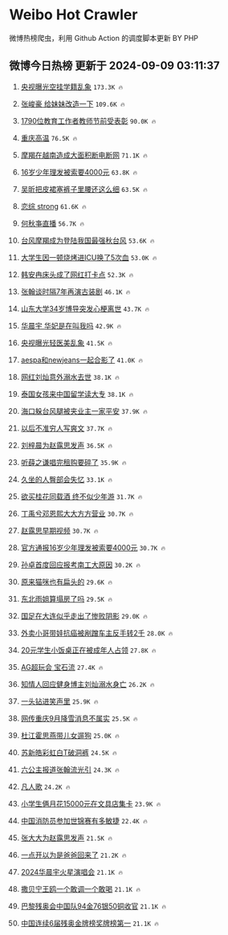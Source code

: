 # Weibo Hot Crawler 



微博热榜爬虫，利用 Github Action 的调度脚本更新 BY PHP 


## 微博今日热榜 更新于 2024-09-09 03:11:37 
1. [央视曝光空挂学籍乱象](https://s.weibo.com/weibo?q=%23%E5%A4%AE%E8%A7%86%E6%9B%9D%E5%85%89%E7%A9%BA%E6%8C%82%E5%AD%A6%E7%B1%8D%E4%B9%B1%E8%B1%A1%23&t=31&band_rank=1&Refer=top) `173.3K 🔥` 

1. [张峻豪 给妹妹改造一下](https://s.weibo.com/weibo?q=%E5%BC%A0%E5%B3%BB%E8%B1%AA%20%E7%BB%99%E5%A6%B9%E5%A6%B9%E6%94%B9%E9%80%A0%E4%B8%80%E4%B8%8B&t=31&band_rank=2&Refer=top) `109.6K 🔥` 

1. [1790位教育工作者教师节前受表彰](https://s.weibo.com/weibo?q=%231790%E4%BD%8D%E6%95%99%E8%82%B2%E5%B7%A5%E4%BD%9C%E8%80%85%E6%95%99%E5%B8%88%E8%8A%82%E5%89%8D%E5%8F%97%E8%A1%A8%E5%BD%B0%23&t=31&band_rank=3&Refer=top) `90.0K 🔥` 

1. [重庆高温](https://s.weibo.com/weibo?q=%23%E9%87%8D%E5%BA%86%E9%AB%98%E6%B8%A9%23&t=31&band_rank=4&Refer=top) `76.5K 🔥` 

1. [摩羯在越南造成大面积断电断网](https://s.weibo.com/weibo?q=%23%E6%91%A9%E7%BE%AF%E5%9C%A8%E8%B6%8A%E5%8D%97%E9%80%A0%E6%88%90%E5%A4%A7%E9%9D%A2%E7%A7%AF%E6%96%AD%E7%94%B5%E6%96%AD%E7%BD%91%23&t=31&band_rank=5&Refer=top) `71.1K 🔥` 

1. [16岁少年理发被索要4000元](https://s.weibo.com/weibo?q=%2316%E5%B2%81%E5%B0%91%E5%B9%B4%E7%90%86%E5%8F%91%E8%A2%AB%E7%B4%A2%E8%A6%814000%E5%85%83%23&t=31&band_rank=6&Refer=top) `63.8K 🔥` 

1. [吴昕把皮裙塞裤子里腰还这么细](https://s.weibo.com/weibo?q=%E5%90%B4%E6%98%95%E6%8A%8A%E7%9A%AE%E8%A3%99%E5%A1%9E%E8%A3%A4%E5%AD%90%E9%87%8C%E8%85%B0%E8%BF%98%E8%BF%99%E4%B9%88%E7%BB%86&t=31&band_rank=7&Refer=top) `63.5K 🔥` 

1. [恋综 strong](https://s.weibo.com/weibo?q=%E6%81%8B%E7%BB%BC%20strong&t=31&band_rank=8&Refer=top) `61.6K 🔥` 

1. [何秋亊直播](https://s.weibo.com/weibo?q=%E4%BD%95%E7%A7%8B%E4%BA%8A%E7%9B%B4%E6%92%AD&t=31&band_rank=9&Refer=top) `56.7K 🔥` 

1. [台风摩羯成为登陆我国最强秋台风](https://s.weibo.com/weibo?q=%23%E5%8F%B0%E9%A3%8E%E6%91%A9%E7%BE%AF%E6%88%90%E4%B8%BA%E7%99%BB%E9%99%86%E6%88%91%E5%9B%BD%E6%9C%80%E5%BC%BA%E7%A7%8B%E5%8F%B0%E9%A3%8E%23&t=31&band_rank=10&Refer=top) `53.6K 🔥` 

1. [大学生因一顿烧烤进ICU换了5次血](https://s.weibo.com/weibo?q=%23%E5%A4%A7%E5%AD%A6%E7%94%9F%E5%9B%A0%E4%B8%80%E9%A1%BF%E7%83%A7%E7%83%A4%E8%BF%9BICU%E6%8D%A2%E4%BA%865%E6%AC%A1%E8%A1%80%23&t=31&band_rank=11&Refer=top) `53.0K 🔥` 

1. [韩安冉床头成了网红打卡点](https://s.weibo.com/weibo?q=%23%E9%9F%A9%E5%AE%89%E5%86%89%E5%BA%8A%E5%A4%B4%E6%88%90%E4%BA%86%E7%BD%91%E7%BA%A2%E6%89%93%E5%8D%A1%E7%82%B9%23&t=31&band_rank=12&Refer=top) `52.3K 🔥` 

1. [张翰谈时隔7年再演古装剧](https://s.weibo.com/weibo?q=%E5%BC%A0%E7%BF%B0%E8%B0%88%E6%97%B6%E9%9A%947%E5%B9%B4%E5%86%8D%E6%BC%94%E5%8F%A4%E8%A3%85%E5%89%A7&t=31&band_rank=13&Refer=top) `46.1K 🔥` 

1. [山东大学34岁博导突发心梗离世](https://s.weibo.com/weibo?q=%23%E5%B1%B1%E4%B8%9C%E5%A4%A7%E5%AD%A634%E5%B2%81%E5%8D%9A%E5%AF%BC%E7%AA%81%E5%8F%91%E5%BF%83%E6%A2%97%E7%A6%BB%E4%B8%96%23&t=31&band_rank=14&Refer=top) `43.7K 🔥` 

1. [华晨宇 华妃是在叫我吗](https://s.weibo.com/weibo?q=%E5%8D%8E%E6%99%A8%E5%AE%87%20%E5%8D%8E%E5%A6%83%E6%98%AF%E5%9C%A8%E5%8F%AB%E6%88%91%E5%90%97&t=31&band_rank=15&Refer=top) `42.9K 🔥` 

1. [央视曝光轻医美乱象](https://s.weibo.com/weibo?q=%23%E5%A4%AE%E8%A7%86%E6%9B%9D%E5%85%89%E8%BD%BB%E5%8C%BB%E7%BE%8E%E4%B9%B1%E8%B1%A1%23&t=31&band_rank=16&Refer=top) `41.5K 🔥` 

1. [aespa和newjeans一起合影了](https://s.weibo.com/weibo?q=%23aespa%E5%92%8Cnewjeans%E4%B8%80%E8%B5%B7%E5%90%88%E5%BD%B1%E4%BA%86%23&t=31&band_rank=17&Refer=top) `41.0K 🔥` 

1. [网红刘灿意外溺水去世](https://s.weibo.com/weibo?q=%23%E7%BD%91%E7%BA%A2%E5%88%98%E7%81%BF%E6%84%8F%E5%A4%96%E6%BA%BA%E6%B0%B4%E5%8E%BB%E4%B8%96%23&t=31&band_rank=18&Refer=top) `38.1K 🔥` 

1. [泰国女孩来中国留学读大专](https://s.weibo.com/weibo?q=%23%E6%B3%B0%E5%9B%BD%E5%A5%B3%E5%AD%A9%E6%9D%A5%E4%B8%AD%E5%9B%BD%E7%95%99%E5%AD%A6%E8%AF%BB%E5%A4%A7%E4%B8%93%23&t=31&band_rank=19&Refer=top) `38.1K 🔥` 

1. [海口躲台风腿被夹业主一家平安](https://s.weibo.com/weibo?q=%23%E6%B5%B7%E5%8F%A3%E8%BA%B2%E5%8F%B0%E9%A3%8E%E8%85%BF%E8%A2%AB%E5%A4%B9%E4%B8%9A%E4%B8%BB%E4%B8%80%E5%AE%B6%E5%B9%B3%E5%AE%89%23&t=31&band_rank=20&Refer=top) `37.9K 🔥` 

1. [以后不准穷人写爽文](https://s.weibo.com/weibo?q=%E4%BB%A5%E5%90%8E%E4%B8%8D%E5%87%86%E7%A9%B7%E4%BA%BA%E5%86%99%E7%88%BD%E6%96%87&t=31&band_rank=21&Refer=top) `37.7K 🔥` 

1. [刘梓晨为赵露思发声](https://s.weibo.com/weibo?q=%23%E5%88%98%E6%A2%93%E6%99%A8%E4%B8%BA%E8%B5%B5%E9%9C%B2%E6%80%9D%E5%8F%91%E5%A3%B0%23&t=31&band_rank=22&Refer=top) `36.5K 🔥` 

1. [听薛之谦唱完租购要碎了](https://s.weibo.com/weibo?q=%23%E5%90%AC%E8%96%9B%E4%B9%8B%E8%B0%A6%E5%94%B1%E5%AE%8C%E7%A7%9F%E8%B4%AD%E8%A6%81%E7%A2%8E%E4%BA%86%23&t=31&band_rank=23&Refer=top) `35.9K 🔥` 

1. [久坐的人臀部会失忆](https://s.weibo.com/weibo?q=%23%E4%B9%85%E5%9D%90%E7%9A%84%E4%BA%BA%E8%87%80%E9%83%A8%E4%BC%9A%E5%A4%B1%E5%BF%86%23&t=31&band_rank=24&Refer=top) `33.1K 🔥` 

1. [欲买桂花同载酒 终不似少年游](https://s.weibo.com/weibo?q=%E6%AC%B2%E4%B9%B0%E6%A1%82%E8%8A%B1%E5%90%8C%E8%BD%BD%E9%85%92%20%E7%BB%88%E4%B8%8D%E4%BC%BC%E5%B0%91%E5%B9%B4%E6%B8%B8&t=31&band_rank=25&Refer=top) `31.7K 🔥` 

1. [丁禹兮邓恩熙大大方方营业](https://s.weibo.com/weibo?q=%E4%B8%81%E7%A6%B9%E5%85%AE%E9%82%93%E6%81%A9%E7%86%99%E5%A4%A7%E5%A4%A7%E6%96%B9%E6%96%B9%E8%90%A5%E4%B8%9A&t=31&band_rank=26&Refer=top) `30.7K 🔥` 

1. [赵露思早期视频](https://s.weibo.com/weibo?q=%23%E8%B5%B5%E9%9C%B2%E6%80%9D%E6%97%A9%E6%9C%9F%E8%A7%86%E9%A2%91%23&t=31&band_rank=27&Refer=top) `30.7K 🔥` 

1. [官方通报16岁少年理发被索要4000元](https://s.weibo.com/weibo?q=%23%E5%AE%98%E6%96%B9%E9%80%9A%E6%8A%A516%E5%B2%81%E5%B0%91%E5%B9%B4%E7%90%86%E5%8F%91%E8%A2%AB%E7%B4%A2%E8%A6%814000%E5%85%83%23&t=31&band_rank=28&Refer=top) `30.7K 🔥` 

1. [孙卓首度回应报考南工大原因](https://s.weibo.com/weibo?q=%23%E5%AD%99%E5%8D%93%E9%A6%96%E5%BA%A6%E5%9B%9E%E5%BA%94%E6%8A%A5%E8%80%83%E5%8D%97%E5%B7%A5%E5%A4%A7%E5%8E%9F%E5%9B%A0%23&t=31&band_rank=29&Refer=top) `30.2K 🔥` 

1. [原来猫咪也有扁头的](https://s.weibo.com/weibo?q=%E5%8E%9F%E6%9D%A5%E7%8C%AB%E5%92%AA%E4%B9%9F%E6%9C%89%E6%89%81%E5%A4%B4%E7%9A%84&t=31&band_rank=30&Refer=top) `29.6K 🔥` 

1. [东北雨姐算塌房了吗](https://s.weibo.com/weibo?q=%23%E4%B8%9C%E5%8C%97%E9%9B%A8%E5%A7%90%E7%AE%97%E5%A1%8C%E6%88%BF%E4%BA%86%E5%90%97%23&t=31&band_rank=31&Refer=top) `29.5K 🔥` 

1. [国足在大连似乎走出了惨败阴影](https://s.weibo.com/weibo?q=%23%E5%9B%BD%E8%B6%B3%E5%9C%A8%E5%A4%A7%E8%BF%9E%E4%BC%BC%E4%B9%8E%E8%B5%B0%E5%87%BA%E4%BA%86%E6%83%A8%E8%B4%A5%E9%98%B4%E5%BD%B1%23&t=31&band_rank=32&Refer=top) `29.0K 🔥` 

1. [外卖小哥带娃抗癌被剐蹭车主反手转2千](https://s.weibo.com/weibo?q=%23%E5%A4%96%E5%8D%96%E5%B0%8F%E5%93%A5%E5%B8%A6%E5%A8%83%E6%8A%97%E7%99%8C%E8%A2%AB%E5%89%90%E8%B9%AD%E8%BD%A6%E4%B8%BB%E5%8F%8D%E6%89%8B%E8%BD%AC2%E5%8D%83%23&t=31&band_rank=33&Refer=top) `28.0K 🔥` 

1. [20元学生小饭桌正在被成年人占领](https://s.weibo.com/weibo?q=%2320%E5%85%83%E5%AD%A6%E7%94%9F%E5%B0%8F%E9%A5%AD%E6%A1%8C%E6%AD%A3%E5%9C%A8%E8%A2%AB%E6%88%90%E5%B9%B4%E4%BA%BA%E5%8D%A0%E9%A2%86%23&t=31&band_rank=34&Refer=top) `27.8K 🔥` 

1. [AG超玩会 宝石流](https://s.weibo.com/weibo?q=AG%E8%B6%85%E7%8E%A9%E4%BC%9A%20%E5%AE%9D%E7%9F%B3%E6%B5%81&t=31&band_rank=35&Refer=top) `27.4K 🔥` 

1. [知情人回应健身博主刘灿溺水身亡](https://s.weibo.com/weibo?q=%23%E7%9F%A5%E6%83%85%E4%BA%BA%E5%9B%9E%E5%BA%94%E5%81%A5%E8%BA%AB%E5%8D%9A%E4%B8%BB%E5%88%98%E7%81%BF%E6%BA%BA%E6%B0%B4%E8%BA%AB%E4%BA%A1%23&t=31&band_rank=36&Refer=top) `26.2K 🔥` 

1. [一头钻进笑声里](https://s.weibo.com/weibo?q=%E4%B8%80%E5%A4%B4%E9%92%BB%E8%BF%9B%E7%AC%91%E5%A3%B0%E9%87%8C&t=31&band_rank=37&Refer=top) `25.9K 🔥` 

1. [网传重庆9月降雪消息不属实](https://s.weibo.com/weibo?q=%23%E7%BD%91%E4%BC%A0%E9%87%8D%E5%BA%869%E6%9C%88%E9%99%8D%E9%9B%AA%E6%B6%88%E6%81%AF%E4%B8%8D%E5%B1%9E%E5%AE%9E%23&t=31&band_rank=38&Refer=top) `25.5K 🔥` 

1. [杜江霍思燕带儿女遛狗](https://s.weibo.com/weibo?q=%23%E6%9D%9C%E6%B1%9F%E9%9C%8D%E6%80%9D%E7%87%95%E5%B8%A6%E5%84%BF%E5%A5%B3%E9%81%9B%E7%8B%97%23&t=31&band_rank=39&Refer=top) `25.0K 🔥` 

1. [苏新皓彩虹白T破洞裤](https://s.weibo.com/weibo?q=%23%E8%8B%8F%E6%96%B0%E7%9A%93%E5%BD%A9%E8%99%B9%E7%99%BDT%E7%A0%B4%E6%B4%9E%E8%A3%A4%23&t=31&band_rank=40&Refer=top) `24.5K 🔥` 

1. [六公主报道张翰流光引](https://s.weibo.com/weibo?q=%23%E5%85%AD%E5%85%AC%E4%B8%BB%E6%8A%A5%E9%81%93%E5%BC%A0%E7%BF%B0%E6%B5%81%E5%85%89%E5%BC%95%23&t=31&band_rank=41&Refer=top) `24.3K 🔥` 

1. [凡人歌](https://s.weibo.com/weibo?q=%E5%87%A1%E4%BA%BA%E6%AD%8C&t=31&band_rank=42&Refer=top) `24.2K 🔥` 

1. [小学生俩月花15000元在文具店集卡](https://s.weibo.com/weibo?q=%23%E5%B0%8F%E5%AD%A6%E7%94%9F%E4%BF%A9%E6%9C%88%E8%8A%B115000%E5%85%83%E5%9C%A8%E6%96%87%E5%85%B7%E5%BA%97%E9%9B%86%E5%8D%A1%23&t=31&band_rank=43&Refer=top) `23.9K 🔥` 

1. [中国消防员参加世锦赛有多敏捷](https://s.weibo.com/weibo?q=%23%E4%B8%AD%E5%9B%BD%E6%B6%88%E9%98%B2%E5%91%98%E5%8F%82%E5%8A%A0%E4%B8%96%E9%94%A6%E8%B5%9B%E6%9C%89%E5%A4%9A%E6%95%8F%E6%8D%B7%23&t=31&band_rank=44&Refer=top) `22.4K 🔥` 

1. [张大大为赵露思发声](https://s.weibo.com/weibo?q=%23%E5%BC%A0%E5%A4%A7%E5%A4%A7%E4%B8%BA%E8%B5%B5%E9%9C%B2%E6%80%9D%E5%8F%91%E5%A3%B0%23&t=31&band_rank=45&Refer=top) `21.5K 🔥` 

1. [一点开以为是爸爸回来了](https://s.weibo.com/weibo?q=%E4%B8%80%E7%82%B9%E5%BC%80%E4%BB%A5%E4%B8%BA%E6%98%AF%E7%88%B8%E7%88%B8%E5%9B%9E%E6%9D%A5%E4%BA%86&t=31&band_rank=46&Refer=top) `21.2K 🔥` 

1. [2024华晨宇火星演唱会](https://s.weibo.com/weibo?q=%232024%E5%8D%8E%E6%99%A8%E5%AE%87%E7%81%AB%E6%98%9F%E6%BC%94%E5%94%B1%E4%BC%9A%23&t=31&band_rank=47&Refer=top) `21.1K 🔥` 

1. [撒贝宁王鸥一个敢调一个敢喝](https://s.weibo.com/weibo?q=%E6%92%92%E8%B4%9D%E5%AE%81%E7%8E%8B%E9%B8%A5%E4%B8%80%E4%B8%AA%E6%95%A2%E8%B0%83%E4%B8%80%E4%B8%AA%E6%95%A2%E5%96%9D&t=31&band_rank=48&Refer=top) `21.1K 🔥` 

1. [巴黎残奥会中国队94金76银50铜收官](https://s.weibo.com/weibo?q=%23%E5%B7%B4%E9%BB%8E%E6%AE%8B%E5%A5%A5%E4%BC%9A%E4%B8%AD%E5%9B%BD%E9%98%9F94%E9%87%9176%E9%93%B650%E9%93%9C%E6%94%B6%E5%AE%98%23&t=31&band_rank=49&Refer=top) `21.1K 🔥` 

1. [中国连续6届残奥金牌榜奖牌榜第一](https://s.weibo.com/weibo?q=%23%E4%B8%AD%E5%9B%BD%E8%BF%9E%E7%BB%AD6%E5%B1%8A%E6%AE%8B%E5%A5%A5%E9%87%91%E7%89%8C%E6%A6%9C%E5%A5%96%E7%89%8C%E6%A6%9C%E7%AC%AC%E4%B8%80%23&t=31&band_rank=50&Refer=top) `21.1K 🔥` 

